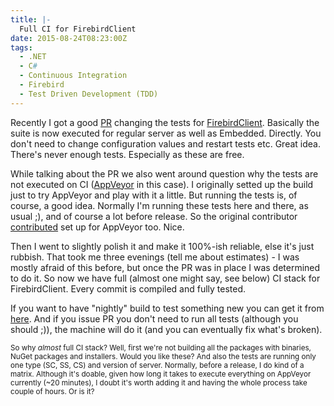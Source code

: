 ```yaml
---
title: |-
  Full CI for FirebirdClient
date: 2015-08-24T08:23:00Z
tags:
  - .NET
  - C#
  - Continuous Integration
  - Firebird
  - Test Driven Development (TDD)
---
```

Recently I got a good [PR][1] changing the tests for [FirebirdClient][2]. Basically the suite is now executed for regular server as well as Embedded. Directly. You don't need to change configuration values and restart tests etc. Great idea. There's never enough tests. Especially as these are free. 

<!-- excerpt -->                                                                                                                            

While talking about the PR we also went around question why the tests are not executed on CI ([AppVeyor][3] in this case). I originally setted up the build just to try AppVeyor and play with it a little. But running the tests is, of course, a good idea. Normally I'm running these tests here and there, as usual ;), and of course a lot before release. So the original contributor [contributed][5] set up for AppVeyor too. Nice. 

Then I went to slightly polish it and make it 100%-ish reliable, else it's just rubbish. That took me three evenings (tell me about estimates) - I was mostly afraid of this before, but once the PR was in place I was determined to do it. So now we have full (almost one might say, see below) CI stack for FirebirdClient. Every commit is compiled and fully tested.

If you want to have "nightly" build to test something new you can get it from [here][4]. And if you issue PR you don't need to run all tests (although you should ;)), the machine will do it (and you can eventually fix what's broken).

<small>So why _almost_ full CI stack? Well, first we're not building all the packages with binaries, NuGet packages and installers. Would you like these? And also the tests are running only one type (SC, SS, CS) and version of server. Normally, before a release, I do kind of a matrix. Although it's doable, given how long it takes to execute everything on AppVeyor currently (~20 minutes), I doubt it's worth adding it and having the whole process take couple of hours. Or is it?</small>    

[1]: https://github.com/cincuranet/FirebirdSql.Data.FirebirdClient/pull/27
[2]: http://www.firebirdsql.org/en/net-provider/
[3]: http://appveyor.com
[4]: https://ci.appveyor.com/project/cincura_net/firebirdsql-data-firebirdclient
[5]: https://github.com/cincuranet/FirebirdSql.Data.FirebirdClient/pull/28